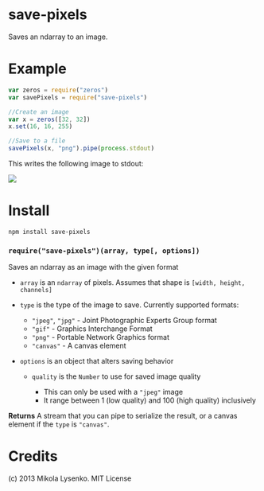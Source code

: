 save-pixels
===========
Saves an ndarray to an image.

Example
=======
```javascript
var zeros = require("zeros")
var savePixels = require("save-pixels")

//Create an image
var x = zeros([32, 32])
x.set(16, 16, 255)

//Save to a file
savePixels(x, "png").pipe(process.stdout)
```

This writes the following image to stdout:

<img src=https://raw.github.com/mikolalysenko/save-pixels/master/example/example.png>

Install
=======

    npm install save-pixels

### `require("save-pixels")(array, type[, options])`
Saves an ndarray as an image with the given format

* `array` is an `ndarray` of pixels.  Assumes that shape is `[width, height, channels]`
* `type` is the type of the image to save.  Currently supported formats:

  + `"jpeg"`, `"jpg"` - Joint Photographic Experts Group format
  + `"gif"` - Graphics Interchange Format
  + `"png"` - Portable Network Graphics format
  + `"canvas"` - A canvas element

* `options` is an object that alters saving behavior

  + `quality` is the `Number` to use for saved image quality

    + This can only be used with a `"jpeg"` image
    + It range between 1 (low quality) and 100 (high quality) inclusively

**Returns** A stream that you can pipe to serialize the result, or a canvas element if the `type` is `"canvas"`.

# Credits
(c) 2013 Mikola Lysenko. MIT License
